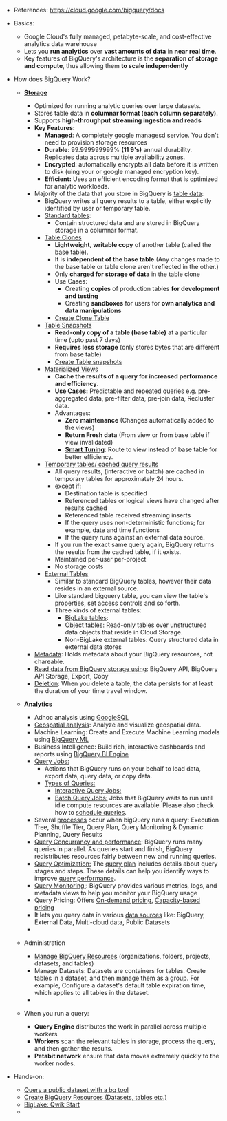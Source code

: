 - References: https://cloud.google.com/bigquery/docs

- Basics:
  - Google Cloud's fully managed, petabyte-scale, and cost-effective analytics data warehouse
  - Lets you **run analytics** over **vast amounts of data** in **near real time**.
  - Key features of BigQuery's architecture is the **separation of storage and compute**, thus allowing them **to scale independently** 

- How does BigQuery Work?
  - **[Storage](https://cloud.google.com/bigquery/docs/storage_overview)**
    - Optimized for running analytic queries over large datasets.
    - Stores table data in **columnar format (each column separately)**.
    - Supports **high-throughput streaming ingestion and reads**
    - **Key Features:**
      - **Managed**: A completely google managesd service. You don't need to provision storage resources
      - **Durable**: 99.999999999% **(11 9's)** annual durability. Replicates data across multiple availability zones.
      - **Encrypted**: automatically encrypts all data before it is written to disk (uing your or google managed encryption key).
      - **Efficient:** Uses an efficient encoding format that is optimized for analytic workloads.
    - Majority of the data that you store in BigQuery is [table data](https://cloud.google.com/bigquery/docs/storage_overview#table_data):
      - BigQuery writes all query results to a table, either explicitly identified by user or temporary table. 
      - [Standard tables](https://cloud.google.com/bigquery/docs/tables-intro#standard_tables):
        - Contain structured data and are stored in BigQuery storage in a columnar format.  
      - [Table Clones](https://cloud.google.com/bigquery/docs/table-clones-intro)
        - **Lightweight, writable copy** of another table (called the base table).
        - It is **independent of the base table** (Any changes made to the base table or table clone aren't reflected in the other.)
        - Only **charged for storage of data** in the table clone
        - Use Cases:
          - Creating **copies** of production tables **for development and testing**
          - Creating **sandboxes** for users for **own analytics and data manipulations**
        - [Create Clone Table](https://cloud.google.com/bigquery/docs/table-clones-create#bq) 
      - [Table Snapshots](https://cloud.google.com/bigquery/docs/table-snapshots-intro)
        - **Read-only copy of a table (base table)** at a particular time (upto past 7 days)
        - **Requires less storage** (only stores bytes that are different from base table)
        - [Create Table snapshots](https://cloud.google.com/bigquery/docs/table-snapshots-create)
      - [Materialized Views](https://cloud.google.com/bigquery/docs/materialized-views-intro)
        - **Cache the results of a query for increased performance and efficiency**.
        - **Use Cases:** Predictable and repeated queries e.g. pre-aggregated data, pre-filter data, pre-join data, Recluster data. 
        - Advantages:
          - **Zero maintenance** (Changes automatically added to the views)
          - **Return Fresh data** (From view or from base table if view invalidated)
          - **[Smart Tuning](https://cloud.google.com/bigquery/docs/materialized-views-use#smart_tuning)**: Route to view instead of base table for better efficiency. 
      - [Temporary tables/ cached query results](https://cloud.google.com/bigquery/docs/cached-results)
        - All query results, (interactive or batch) are cached in temporary tables for approximately 24 hours.
        - except if:
          - Destination table is specified
          - Referenced tables or logical views have changed after results cached
          - Referenced table received streaming inserts
          - If the query uses non-deterministic functions; for example, date and time functions
          - If the query runs against an external data source.
        - If you run the exact same query again, BigQuery returns the results from the cached table, if it exists.
        - Maintained per-user per-project
        - No storage costs 
      - [External Tables](https://cloud.google.com/bigquery/docs/external-data-sources#external_tables)
        - Similar to standard BigQuery tables, however their data resides in an external source.
        - Like standard bigquery table, you can view the table's properties, set access controls and so forth.
        - Three kinds of external tables:
          - [BigLake tables](https://cloud.google.com/bigquery/docs/biglake-intro):
          - [Object tables](https://cloud.google.com/bigquery/docs/object-table-introduction): Read-only tables over unstructured data objects that reside in Cloud Storage.
          - Non-BigLake external tables: Query structured data in external data stores  
    - [Metadata](https://cloud.google.com/bigquery/docs/storage_overview#metadata): Holds metadata about your BigQuery resources, not chareable.
    - [Read data from BigQuery storage using](https://cloud.google.com/bigquery/docs/storage_overview#reading_data): BigQuery API, BigQuery API Storage, Export, Copy
    - [Deletion](https://cloud.google.com/bigquery/docs/storage_overview#deletion): When you delete a table, the data persists for at least the duration of your time travel window.  

  - **[Analytics](https://cloud.google.com/bigquery/docs/query-overview)**
    - Adhoc analysis using [GoogleSQL](https://cloud.google.com/bigquery/docs/reference/standard-sql/migrating-from-legacy-sql)
    - [Geospatial analysis](https://cloud.google.com/bigquery/docs/geospatial-intro): Analyze and visualize geospatial data.
    - Machine Learning: Create and Execute Machine Learning models using [BigQuery ML](https://cloud.google.com/bigquery/docs/bqml-introduction)
    - Business Intelligence: Build rich, interactive dashboards and reports using [BigQuery BI Engine](https://cloud.google.com/bigquery/docs/bi-engine-intro)
    - [Query Jobs:](https://github.com/Ajit1279/GCP_Learning/tree/main/20240316_BigDataAnalytics/240420_BigQuery/240510_BQ_RunQuery)
      - Actions that BigQuery runs on your behalf to load data, export data, query data, or copy data.
      - [Types of Queries:](https://cloud.google.com/bigquery/docs/query-overview#types_of_queries)
        - [Interactive Query Jobs:](https://cloud.google.com/bigquery/docs/running-queries#queries)
        - [Batch Query Jobs:](https://github.com/Ajit1279/GCP_Learning/tree/main/20240316_BigDataAnalytics/240420_BigQuery/240510_BQ_BatchQuery) Jobs that BigQuery waits to run until idle compute resources are available. Please also check how to [schedule queries](https://github.com/Ajit1279/GCP_Learning/tree/main/20240316_BigDataAnalytics/240420_BigQuery/240511_ScheduleQueries).
    - Several [processes](https://cloud.google.com/bigquery/docs/query-overview#query_processing) occur when bigQuery runs a query: Execution Tree, Shuffle Tier, Query Plan, Query Monitoring & Dynamic Planning, Query Results
    - [Query Concurrancy and performance](https://cloud.google.com/bigquery/docs/query-overview#query_concurrency_and_performance): BigQuery runs many queries in parallel. As queries start and finish, BigQuery redistributes resources fairly between new and running queries.
    - [Query Optimization:](https://cloud.google.com/bigquery/docs/query-overview#query_optimization) The [query plan](https://cloud.google.com/bigquery/docs/query-insights) includes details about query stages and steps. These details can help you identify ways to improve [query performance](https://cloud.google.com/bigquery/docs/best-practices-performance-overview).
    - [Query Monitoring:](https://cloud.google.com/bigquery/docs/monitoring): BigQuery provides various metrics, logs, and metadata views to help you monitor your BigQuery usage
    - Query Pricing: Offers [On-demand pricing](https://cloud.google.com/bigquery/pricing#on_demand_pricing), [Capacity-based pricing](https://cloud.google.com/bigquery/pricing#capacity_compute_analysis_pricing)        
    - It lets you query data in various [data sources](https://cloud.google.com/bigquery/docs/query-overview#data_sources) like: BigQuery, External Data, Multi-cloud data, Public Datasets
    -  

  - Administration
    - [Manage BigQuery Resources](https://cloud.google.com/bigquery/docs/resource-hierarchy) (organizations, folders, projects, datasets, and tables)
    - Manage Datasets: Datasets are containers for tables. Create tables in a dataset, and then manage them as a group. For example, Configure a dataset's default table expiration time, which applies to all tables in the dataset.
    -  

  - When you run a query:
    - **Query Engine** distributes the work in parallel across multiple workers
    - **Workers** scan the relevant tables in storage, process the query, and then gather the results.
    - **Petabit network** ensure that data moves extremely quickly to the worker nodes.  


- Hands-on:
  - [Query a public dataset with a bq tool](https://github.com/Ajit1279/GCP_Learning/tree/main/20240316_BigDataAnalytics/240420_BigQuery/240425_PublicDataset)
  - [Create BigQuery Resources (Datasets, tables etc.)](https://github.com/Ajit1279/GCP_Learning/tree/main/20240316_BigDataAnalytics/240420_BigQuery/240427_CreateBQResources)
  - [BigLake: Qwik Start](https://www.cloudskillsboost.google/focuses/37985?parent=catalog)
  - 
